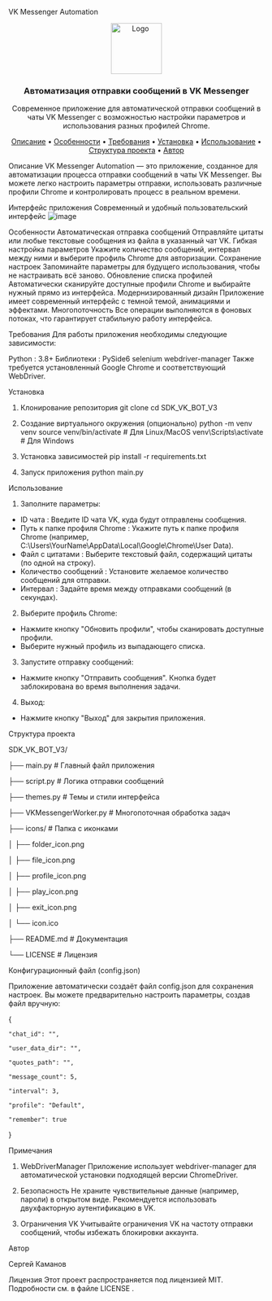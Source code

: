 VK Messenger Automation


<p align="center">
<img src="icons/icon.ico" alt="Logo" width="100">
</p>

<h3 align="center">Автоматизация отправки сообщений в VK Messenger</h3>

<p align="center">
Современное приложение для автоматической отправки сообщений в чаты VK Messenger с возможностью настройки параметров и использования разных профилей Chrome.
</p>

<p align="center">
<a href="#описание">Описание</a> •
<a href="#особенности">Особенности</a> •
<a href="#требования">Требования</a> •
<a href="#установка">Установка</a> •
<a href="#использование">Использование</a> •
<a href="#структура-проекта">Структура проекта</a> •
<a href="#автор">Автор</a>
</p>

Описание
VK Messenger Automation — это  приложение, созданное для автоматизации процесса отправки сообщений в чаты VK Messenger.  Вы можете легко настроить параметры отправки, использовать различные профили Chrome и контролировать процесс в реальном времени.

Интерфейс приложения
Современный и удобный пользовательский интерфейс
![image](https://github.com/user-attachments/assets/49d45350-2b7f-4431-86c3-0c8c5c8a40a3)

Особенности
Автоматическая отправка сообщений
Отправляйте цитаты или любые текстовые сообщения из файла в указанный чат VK.
Гибкая настройка параметров
Укажите количество сообщений, интервал между ними и выберите профиль Chrome для авторизации.
Сохранение настроек
Запоминайте параметры для будущего использования, чтобы не настраивать всё заново.
Обновление списка профилей
Автоматически сканируйте доступные профили Chrome и выбирайте нужный прямо из интерфейса.
Модернизированный дизайн
Приложение имеет современный интерфейс с темной темой, анимациями и эффектами.
Многопоточность
Все операции выполняются в фоновых потоках, что гарантирует стабильную работу интерфейса.

Требования
Для работы приложения необходимы следующие зависимости:

Python : 3.8+
Библиотеки :
PySide6
selenium
webdriver-manager
Также требуется установленный Google Chrome и соответствующий WebDriver.

Установка
1. Клонирование репозитория
git clone 
cd SDK_VK_BOT_V3

2. Создание виртуального окружения (опционально)
python -m venv venv
source venv/bin/activate  # Для Linux/MacOS
venv\Scripts\activate     # Для Windows

3. Установка зависимостей
pip install -r requirements.txt

4. Запуск приложения
python main.py


Использование
1. Заполните параметры:
- ID чата : Введите ID чата VK, куда будут отправлены сообщения.
- Путь к папке профиля Chrome : Укажите путь к папке профиля Chrome (например, C:\Users\YourName\AppData\Local\Google\Chrome\User Data).
- Файл с цитатами : Выберите текстовый файл, содержащий цитаты (по одной на строку).
- Количество сообщений : Установите желаемое количество сообщений для отправки.
- Интервал : Задайте время между отправками сообщений (в секундах).
2. Выберите профиль Chrome:
- Нажмите кнопку "Обновить профили", чтобы сканировать доступные профили.
- Выберите нужный профиль из выпадающего списка.
3. Запустите отправку сообщений:
- Нажмите кнопку "Отправить сообщения". Кнопка будет заблокирована во время выполнения задачи.
4. Выход:
- Нажмите кнопку "Выход" для закрытия приложения.

Структура проекта

SDK_VK_BOT_V3/

├── main.py                  # Главный файл приложения

├── script.py                # Логика отправки сообщений

├── themes.py                # Темы и стили интерфейса

├── VKMessengerWorker.py     # Многопоточная обработка задач

├── icons/                   # Папка с иконками

│   ├── folder_icon.png

│   ├── file_icon.png

│   ├── profile_icon.png

│   ├── play_icon.png

│   ├── exit_icon.png

│   └── icon.ico

├── README.md                # Документация

└── LICENSE                  # Лицензия


Конфигурационный файл (config.json)

Приложение автоматически создаёт файл config.json для сохранения настроек. Вы можете предварительно настроить параметры, создав файл вручную:

{

    
    "chat_id": "",
    
    "user_data_dir": "",
    
    "quotes_path": "",
    
    "message_count": 5,
    
    "interval": 3,
    
    "profile": "Default",
    
    "remember": true
    
}

Примечания
1. WebDriverManager
Приложение использует webdriver-manager для автоматической установки подходящей версии ChromeDriver.

2. Безопасность
Не храните чувствительные данные (например, пароли) в открытом виде. Рекомендуется использовать двухфакторную аутентификацию в VK.

3. Ограничения VK
Учитывайте ограничения VK на частоту отправки сообщений, чтобы избежать блокировки аккаунта.


Автор

Сергей Каманов


Лицензия
Этот проект распространяется под лицензией MIT. Подробности см. в файле LICENSE .



